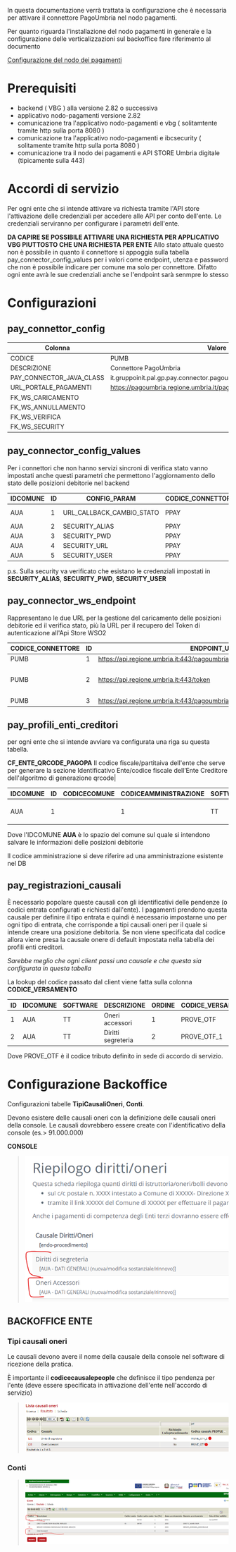 In questa documentazione verrà trattata la configurazione che è necessaria per attivare il connettore PagoUmbria nel nodo pagamenti.

Per quanto riguarda l'installazione del nodo pagamenti in generale e la configurazione delle verticalizzazioni sul backoffice fare riferimento al documento 

[Configurazione del nodo dei pagamenti](./configurazione-nodo-pagamenti.md)

# Prerequisiti
  - backend ( VBG ) alla versione 2.82 o successiva
  - applicativo nodo-pagamenti versione 2.82
  - comunicazione tra l'applicativo nodo-pagamenti e vbg ( solitamtente tramite http sulla porta 8080 )
  - comunicazione tra l'applicativo nodo-pagamenti e ibcsecurity ( solitamente tramite http sulla porta 8080 )
  - comunicazione tra il nodo dei pagamenti e API STORE Umbria digitale (tipicamente sulla 443)

# Accordi di servizio
Per ogni ente che si intende attivare va richiesta tramite l'API store l'attivazione delle credenziali per accedere alle API per conto dell'ente.
Le credenziali serviranno per configurare i parametri dell'ente.

**DA CAPIRE SE POSSIBILE ATTIVARE UNA RICHIESTA PER APPLICATIVO VBG PIUTTOSTO CHE UNA RICHIESTA PER ENTE**
Allo stato attuale questo non è possibile in quanto il connettore si appoggia sulla tabella pay_connector_config_values per i valori come endpoint, utenza e password che non è possibile indicare
per comune ma solo per connettore. Difatto ogni ente avrà le sue credenziali anche se l'endpoint sarà senmpre lo stesso


# Configurazioni
## pay_connettor_config
| Colonna | Valore | Note |
| ------ | ------ | ------ |
| CODICE | PUMB ||
|DESCRIZIONE| Connettore PagoUmbria||
|PAY_CONNECTOR_JAVA_CLASS|it.gruppoinit.pal.gp.pay.connector.pagoumbria.PagoUmbriaPayConnector||
|URL_PORTALE_PAGAMENTI|https://pagoumbria.regione.umbria.it/pagoumbria/||
|FK_WS_CARICAMENTO        | | |
|FK_WS_ANNULLAMENTO       | | |
|FK_WS_VERIFICA           | | |
|FK_WS_SECURITY           | | |


## pay_connector_config_values
Per i connettori che non hanno servizi sincroni di verifica stato vanno impostati anche questi parametri che permettono l'aggiornamento dello stato delle posizioni debitorie nel backend

|IDCOMUNE|ID|CONFIG_PARAM|CODICE_CONNETTORE|VALORE|
|----|----|----|----|----|
|AUA|1|URL_CALLBACK_CAMBIO_STATO|PPAY|http://x.x.x.x:8080/api-backend/services/rest-auth-token/nodo-pagamenti/posizione-debitoria/aggiorna-stato|
|AUA|2|SECURITY_ALIAS|PPAY|AUAPR|
|AUA|3|SECURITY_PWD|PPAY|password da impostare|
|AUA|4|SECURITY_URL|PPAY|http://x.x.x.x:8080/ibcsecurity/services/sigeproSecurity.wsdl|
|AUA|5|SECURITY_USER|PPAY|NODO_PAGAMENTI|

p.s. Sulla security va verificato che esistano le credenziali impostati in
**SECURITY_ALIAS**, **SECURITY_PWD**, **SECURITY_USER**

## pay_connector_ws_endpoint
Rappresentano le due URL per la gestione del caricamento delle posizioni debitorie ed il verifica stato, più  la URL per il recupero del Token di autenticazione all'Api Store WSO2

|CODICE_CONNETTORE|ID |ENDPOINT_URL |UTENTE |PASSWORD |TIMEOUT|DESCRIZIONE|QUARTZ_SCHEDULE|FLAG_SOLO_SCHEDULATO |MAX_CHIAMATE |FLAG_SPEGNI_SCHEDULER|
|---- |---- |----  |---- |---- |----|----|----|---- |---- |----|
|PUMB| 1 |https://api.regione.umbria.it:443/pagoumbriacomunicazioneposizionedebitoria/ | | ||||0 | |0|
|PUMB| 2 |https://api.regione.umbria.it:443/token | DA ACCORDO DI SERVIZIO |DA ACCORDO DI SERVIZIO |15000|||0 | |0|
|PUMB| 3 |https://api.regione.umbria.it:443/pagoumbriaverificastatopag/ |  |||||0 | |0|


## pay_profili_enti_creditori
per ogni ente che si intende avviare va configurata una riga su questa tabella.

**CF_ENTE_QRCODE_PAGOPA** 
Il codice fiscale/partitaiva dell'ente che serve per generare la sezione Identificativo Ente/codice fiscale dell’Ente Creditore dell'algoritmo di generazione qrcode|

|IDCOMUNE|ID|CODICECOMUNE|CODICEAMMINISTRAZIONE |SOFTWARE|CBILL |CC_POSTALE|CF_CODICE_PROFILO |CODICE_CONNETTORE |FK_CUSALE_REG_DEFAULT |ID_APP_PSP|CF_CODICE_PROFILO_PSP |URL_ESITO_PAGAMENTO |URL_ANNULLAMENTO_PAGAMENTO|CODICE_SEGREGAZIONE |APPLICATION_CODE|CF_ENTE_QRCODE_PAGOPA|
|----|----|----|---- |----|---- |----|---- |---- |---- |----|---- |---- |----|---- |----|----|
|AUA|1||1|TT|TSTBILL|CCPTST|PAGOAUA|PUMB|1|SIL_ADISU|RU|http://..nomeserver../nodo-pagamenti/esitoSessionePagamento/pagoaua?esito=1|http://..nomeserver../nodo-pagamenti/esitoSessionePagamento/pagoaua?esito=0	| |	|000012321564|

Dove l'IDCOMUNE **AUA** è lo spazio del comune sul quale si intendono salvare le informazioni delle posizioni debitorie

Il codice amministrazione si deve riferire ad una amministrazione esistente nel DB

## pay_registrazioni_causali
È necessario popolare queste causali con gli identificativi delle pendenze (o codici entrata configurati e richiesti dall'ente).
I pagamenti prendono questa causale per definire il tipo entrata e quindi è necessario impostarne uno per ogni tipo di entrata, che corrisponde a tipi causali oneri per il quale si intende creare una posizione debitoria.
Se non viene specificata dal codice allora viene presa la causale onere di default impostata nella tabella dei profili enti creditori.

*Sarebbe meglio che ogni client passi una causale e che questa sia configurata in questa tabella*

  La lookup del codice passato dal client viene fatta sulla colonna **CODICE_VERSAMENTO**

ID|IDCOMUNE|SOFTWARE|DESCRIZIONE|ORDINE|CODICE_VERSAMENTO|PARAMETRI
---|---|---|---|---|---|---
1|AUA|TT|Oneri accessori|1|PROVE_OTF|
2|AUA|TT|Diritti segreteria|2|PROVE_OTF_1|

Dove PROVE_OTF è il codice tributo definito in sede di accordo di servizio.


# Configurazione Backoffice
Configurazioni tabelle **TipiCausaliOneri**, **Conti**. 

Devono esistere delle causali oneri con la definizione delle causali oneri della console. Le causali dovrebbero essere create con l'identificativo della console (es.> 91.000.000)

**CONSOLE**

>  ![](./immagini/pago_umbria_console.png)

## BACKOFFICE ENTE


### Tipi causali oneri

Le causali devono avere il nome della causale della console nel software di ricezione della pratica.

È importante il **codicecausalepeople** che definisce il tipo pendenza per l'ente (deve essere specificata in attivazione dell'ente nell'accordo di servizio)

> ![](./immagini/pago_umbria_backoffice_causali.png)

### Conti
> ![](./immagini/pago_umbria_backoffice.png)

